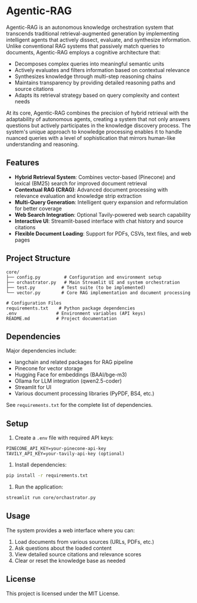 # Agentic-RAG

Agentic-RAG is an autonomous knowledge orchestration system that transcends traditional retrieval-augmented generation by implementing intelligent agents that actively dissect, evaluate, and synthesize information. Unlike conventional RAG systems that passively match queries to documents, Agentic-RAG employs a cognitive architecture that:

- Decomposes complex queries into meaningful semantic units
- Actively evaluates and filters information based on contextual relevance
- Synthesizes knowledge through multi-step reasoning chains
- Maintains transparency by providing detailed reasoning paths and source citations
- Adapts its retrieval strategy based on query complexity and context needs

At its core, Agentic-RAG combines the precision of hybrid retrieval with the adaptability of autonomous agents, creating a system that not only answers questions but actively participates in the knowledge discovery process. The system's unique approach to knowledge processing enables it to handle nuanced queries with a level of sophistication that mirrors human-like understanding and reasoning.

## Features

- **Hybrid Retrieval System**: Combines vector-based (Pinecone) and lexical (BM25) search for improved document retrieval
- **Contextual RAG (CRAG)**: Advanced document processing with relevance evaluation and knowledge strip extraction
- **Multi-Query Generation**: Intelligent query expansion and reformulation for better coverage
- **Web Search Integration**: Optional Tavily-powered web search capability
- **Interactive UI**: Streamlit-based interface with chat history and source citations
- **Flexible Document Loading**: Support for PDFs, CSVs, text files, and web pages

## Project Structure

```plaintext
core/
├── config.py         # Configuration and environment setup
├── orchastrator.py   # Main Streamlit UI and system orchestration
├── test.py          # Test suite (to be implemented)
└── vector.py        # Core RAG implementation and document processing

# Configuration Files
requirements.txt    # Python package dependencies
.env               # Environment variables (API keys)
README.md          # Project documentation
```

## Dependencies

Major dependencies include:

- langchain and related packages for RAG pipeline
- Pinecone for vector storage
- Hugging Face for embeddings (BAAI/bge-m3)
- Ollama for LLM integration (qwen2.5-coder)
- Streamlit for UI
- Various document processing libraries (PyPDF, BS4, etc.)

See `requirements.txt` for the complete list of dependencies.

## Setup

1. Create a `.env` file with required API keys:

```env
PINECONE_API_KEY=your-pinecone-api-key
TAVILY_API_KEY=your-tavily-api-key (optional)
```

1. Install dependencies:

```bash
pip install -r requirements.txt
```

1. Run the application:

```bash
streamlit run core/orchastrator.py
```

## Usage

The system provides a web interface where you can:

1. Load documents from various sources (URLs, PDFs, etc.)
2. Ask questions about the loaded content
3. View detailed source citations and relevance scores
4. Clear or reset the knowledge base as needed

## License

This project is licensed under the MIT License.
